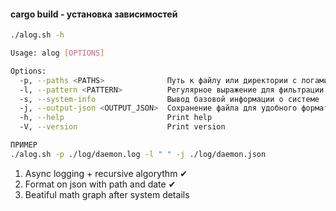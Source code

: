 #### cargo build - установка зависимостей

```sh
./alog.sh -h
```

```sh
Usage: alog [OPTIONS]

Options:
  -p, --paths <PATHS>              Путь к файлу или директории с логами
  -l, --pattern <PATTERN>          Регулярное выражение для фильтрации строк логов [default: ]
  -s, --system-info                Вывод базовой информации о системе
  -j, --output-json <OUTPUT_JSON>  Сохранение файла для удобного формата логов в json
  -h, --help                       Print help
  -V, --version                    Print version

```

```sh
ПРИМЕР
./alog.sh -p ./log/daemon.log -l " " -j ./log/daemon.json
```

1. Async logging + recursive algorythm ✔
2. Format on json with path and date ✔
3. Beatiful math graph after system details

